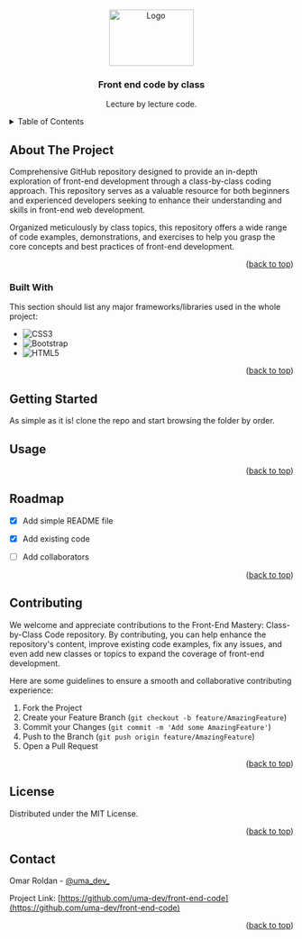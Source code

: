 <!-- Improved compatibility of back to top link: See: https://github.com/othneildrew/Best-README-Template/pull/73 -->
<a name="readme-top"></a>
<!--
*** Thanks for checking out the Best-README-Template. If you have a suggestion
*** that would make this better, please fork the repo and create a pull request
*** or simply open an issue with the tag "enhancement".
*** Don't forget to give the project a star!
*** Thanks again! Now go create something AMAZING! :D
-->



<!-- PROJECT SHIELDS -->
<!--
*** I'm using markdown "reference style" links for readability.
*** Reference links are enclosed in brackets [ ] instead of parentheses ( ).
*** See the bottom of this document for the declaration of the reference variables
*** for contributors-url, forks-url, etc. This is an optional, concise syntax you may use.
*** https://www.markdownguide.org/basic-syntax/#reference-style-links
-->
<!-- [![Contributors][contributors-shield]][contributors-url]
[![Forks][forks-shield]][forks-url]
[![Stargazers][stars-shield]][stars-url]
[![Issues][issues-shield]][issues-url]
[![MIT License][license-shield]][license-url]
[![LinkedIn][linkedin-shield]][linkedin-url]
-->


<!-- PROJECT LOGO -->
<br />
<div align="center">
  <a href="https://github.com/uma-dev/front-end-code">
    <img src="https://github.com/uma-dev/front-end-code/assets/22565959/e192a95d-f947-4fe6-a3d7-592a21ef506c" alt="Logo" width="150" height="100">

  </a>

  <h3 align="center">Front end code by class</h3>

  <p align="center">
    Lecture by lecture code. 
  </p>
</div>



<!-- TABLE OF CONTENTS -->
<details>
  <summary>Table of Contents</summary>
  <ol>
    <li>
      <a href="#about-the-project">About The Project</a>
      <ul>
        <li><a href="#built-with">Built With</a></li>
      </ul>
    </li>
    <li>
      <a href="#getting-started">Getting Started</a>
    </li>
    <li><a href="#roadmap">Roadmap</a></li>
    <li><a href="#contributing">Contributing</a></li>
    <li><a href="#license">License</a></li>
    <li><a href="#contact">Contact</a></li>
    <li><a href="#acknowledgments">Acknowledgments</a></li>
  </ol>
</details>



<!-- ABOUT THE PROJECT -->
## About The Project

Comprehensive GitHub repository designed to provide an in-depth exploration of front-end development through a class-by-class coding approach. This repository serves as a valuable resource for both beginners and experienced developers seeking to enhance their understanding and skills in front-end web development.

Organized meticulously by class topics, this repository offers a wide range of code examples, demonstrations, and exercises to help you grasp the core concepts and best practices of front-end development. 


<p align="right">(<a href="#readme-top">back to top</a>)</p>



### Built With

This section should list any major frameworks/libraries used in the whole project: 

* ![CSS3](https://img.shields.io/badge/css3-%231572B6.svg?style=for-the-badge&logo=css3&logoColor=white)
* ![Bootstrap](https://img.shields.io/badge/bootstrap-%23563D7C.svg?style=for-the-badge&logo=bootstrap&logoColor=white)
* ![HTML5](https://img.shields.io/badge/html5-%23E34F26.svg?style=for-the-badge&logo=html5&logoColor=white)

<p align="right">(<a href="#readme-top">back to top</a>)</p>



<!-- GETTING STARTED -->
## Getting Started

As simple as it is! clone the repo and start browsing the folder by order.


<!-- USAGE EXAMPLES -->
## Usage



<p align="right">(<a href="#readme-top">back to top</a>)</p>



<!-- ROADMAP -->
## Roadmap

- [x] Add simple README file
- [x] Add existing code
- [ ] Add collaborators 


<p align="right">(<a href="#readme-top">back to top</a>)</p>



<!-- CONTRIBUTING -->
## Contributing

We welcome and appreciate contributions to the Front-End Mastery: Class-by-Class Code repository. By contributing, you can help enhance the repository's content, improve existing code examples, fix any issues, and even add new classes or topics to expand the coverage of front-end development.

Here are some guidelines to ensure a smooth and collaborative contributing experience:

1. Fork the Project
2. Create your Feature Branch (`git checkout -b feature/AmazingFeature`)
3. Commit your Changes (`git commit -m 'Add some AmazingFeature'`)
4. Push to the Branch (`git push origin feature/AmazingFeature`)
5. Open a Pull Request

<p align="right">(<a href="#readme-top">back to top</a>)</p>



<!-- LICENSE -->
## License

Distributed under the MIT License.

<p align="right">(<a href="#readme-top">back to top</a>)</p>



<!-- CONTACT -->
## Contact

Omar Roldan - [@uma_dev_](https://twitter.com/uma_dev_) 

Project Link: [https://github.com/uma-dev/front-end-code](https://github.com/uma-dev/front-end-code)

<p align="right">(<a href="#readme-top">back to top</a>)</p>

